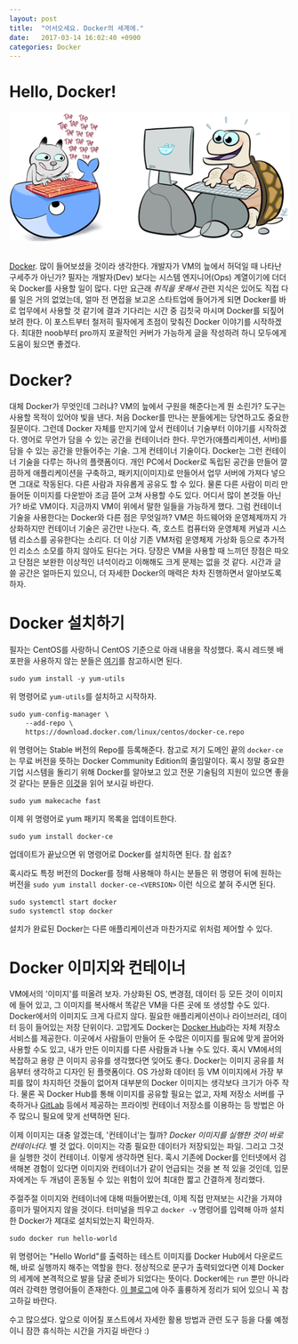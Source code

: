 ```yaml
---
layout: post
title:  "어서오세요. Docker의 세계에."
date:   2017-03-14 16:02:40 +0900
categories: Docker
---
```


Hello, Docker!
========================

<div align="center"><img src="https://github.com/kycfeel/kycfeel.github.io/blob/master/_images/dockercatandturtle.png?raw=true"/></div><br>


[Docker](https://www.docker.com). 많이 들어보셨을 것이라 생각한다. 개발자가 VM의 늪에서 허덕일 때 나타난 구세주가 아닌가? 필자는 개발자(Dev) 보다는 시스템 엔지니어(Ops) 계열이기에 더더욱 Docker를 사용할 일이 많다. 다만 요근래 *취직을 못해서* 관련 지식은 있어도 직접 다룰 일은 거의 없었는데, 얼마 전 면접을 보고온 스타트업에 들어가게 되면 Docker를 바로 업무에서 사용할 것 같기에 결과 기다리는 시간 중 김칫국 마시며 Docker를 되짚어 보려 한다. 이 포스트부터 철저히 필자에게 초점이 맞춰진 Docker 이야기를 시작하겠다. 최대한 noob부터 pro까지 포괄적인 커버가 가능하게 글을 작성하려 하니 모두에게 도움이 됬으면 좋겠다.

Docker?
========================

대체 Docker가 무엇인데 그러냐? VM의 늪에서 구원을 해준다는게 뭔 소린가? 도구는 사용할 목적이 있어야 빛을 낸다. 처음 Docker를 만나는 분들에게는 당연하고도 중요한 질문이다. 그런데 Docker 자체를 만지기에 앞서 컨테이너 기술부터 이야기를 시작하겠다. 영어로 무언가 담을 수 있는 공간을 컨테이너라 한다. 무언가(애플리케이션, 서버)를 담을 수 있는 공간을 만들어주는 기술. 그게 컨테이너 기술이다. Docker는 그런 컨테이너 기술을 다루는 하나의 플랫폼이다. 개인 PC에서 Docker로 독립된 공간을 만들어 깔끔하게 애플리케이션을 구축하고, 패키지(이미지)로 만들어서 업무 서버에 가져다 넣으면 그대로 작동된다. 다른 사람과 자유롭게 공유도 할 수 있다. 물론 다른 사람이 미리 만들어둔 이미지를 다운받아 조금 뜯어 고쳐 사용할 수도 있다. 어디서 많이 본것들 아닌가? 바로 VM이다. 지금까지 VM이 위에서 말한 일들을 가능하게 했다. 그럼 컨테이너 기술을 사용한다는 Docker와 다른 점은 무엇일까? VM은 하드웨어와 운영체제까지 가상화하지만 컨테이너 기술은 공간만 나눈다. 즉, 호스트 컴퓨터와 운영체제 커널과 시스템 리소스를 공유한다는 소리다. 더 이상 기존 VM처럼 운영체제 가상화 등으로 추가적인 리소스 소모를 하지 않아도 된다는 거다. 당장은 VM을 사용할 때 느끼던 장점은 따오고 단점은 보완한 이상적인 녀석이라고 이해해도 크게 문제는 없을 것 같다. 시간과 글 쓸 공간은 얼마든지 있으니, 더 자세한 Docker의 매력은 차차 진행하면서 알아보도록 하자.

Docker 설치하기
========================

필자는 CentOS를 사랑하니 CentOS 기준으로 아래 내용을 작성했다. 혹시 레드헷 배포판을 사용하지 않는 분들은 [여기](https://docs.docker.com/engine/installation/#platform-support-matrix)를 참고하시면 된다.

```
sudo yum install -y yum-utils
```
위 명령어로 `yum-utils`를 설치하고 시작하자.

```
sudo yum-config-manager \
    --add-repo \
    https://download.docker.com/linux/centos/docker-ce.repo
```
위 명령어는 Stable 버전의 Repo를 등록해준다. 참고로 저기 도메인 끝의 `docker-ce`는 무료 버전을 뜻하는 Docker Community Edition의 줄임말이다. 혹시 정말 중요한 기업 시스템을 돌리기 위해 Docker를 알아보고 있고 전문 기술팀의 지원이 있으면 좋을 것 같다는 분들은 [이것](https://www.docker.com/enterprise-edition)을 읽어 보시길 바란다.

```
sudo yum makecache fast
```
이제 위 명령어로 yum 패키지 목록을 업데이트한다.

```
sudo yum install docker-ce
```
업데이트가 끝났으면 위 명령어로 Docker를 설치하면 된다. 참 쉽죠?

혹시라도 특정 버전의 Docker를 정해 사용해야 하시는 분들은 위 명령어 뒤에 원하는 버전을 `sudo yum install docker-ce-<VERSION>` 이런 식으로 붙혀 주시면 된다.


```
sudo systemctl start docker
sudo systemctl stop docker
```

설치가 완료된 Docker는 다른 애플리케이션과 마찬가지로 위처럼 제어할 수 있다.

Docker 이미지와 컨테이너
========================

VM에서의 '이미지'를 떠올려 보자. 가상화된 OS, 변경점, 데이터 등 모든 것이 이미지에 들어 있고, 그 이미지를 복사해서 똑같은 VM을 다른 곳에 또 생성할 수도 있다. Docker에서의 이미지도 크게 다르지 않다. 필요한 애플리케이션이나 라이브러리, 데이터 등이 들어있는 저장 단위이다. 고맙게도 Docker는 [Docker Hub](https://hub.docker.com)라는 자체 저장소 서비스를 제공한다. 이곳에서 사람들이 만들어 둔 수많은 이미지를 필요에 맞게 끌어와 사용할 수도 있고, 내가 만든 이미지를 다른 사람들과 나눌 수도 있다. 혹시 VM에서의 복잡하고 용량 큰 이미지 공유를 생각했다면 잊어도 좋다. Docker는 이미지 공유를 처음부터 생각하고 디자인 된 플랫폼이다. OS 가상화 데이터 등 VM 이미지에서 가장 부피를 많이 차지하던 것들이 없어져 대부분의 Docker 이미지는 생각보다 크기가 아주 작다. 물론 꼭 Docker Hub를 통해 이미지를 공유할 필요는 없고, 자체 저장소 서버를 구축하거나 [GitLab](https://gitlab.com) 등에서 제공하는 프라이빗 컨테이너 저장소를 이용하는 등 방법은 아주 많으니 필요에 맞게 선택하면 된다.

이제 이미지는 대충 알겠는데, '컨테이너'는 뭘까? *Docker 이미지를 실행한 것이 바로 컨테이너다.* 별 것 없다. 이미지는 각종 필요한 데이터가 저장되있는 파일. 그리고 그것을 실행한 것이 컨테이너. 이렇게 생각하면 된다. 혹시 기존에 Docker를 인터넷에서 검색해본 경험이 있다면 이미지와 컨테이너가 같이 언급되는 것을 본 적 있을 것인데, 입문자에게는 두 개념이 혼동될 수 있는 위험이 있어 최대한 짧고 간결하게 정리했다.

주절주절 이미지와 컨테이너에 대해 떠들어봤는데, 이제 직접 만져보는 시간을 가져야 흥미가 떨어지지 않을 것이다. 터미널을 띄우고 `docker -v` 명령어를 입력해 아까 설치한 Docker가 제대로 설치되었는지 확인하자.

```
sudo docker run hello-world
```

위 명령어는 "Hello World"를 출력하는 테스트 이미지를 Docker Hub에서 다운로드해, 바로 실행까지 해주는 역할을 한다. 정상적으로 문구가 출력되었다면 이제 Docker의 세계에 본격적으로 발을 담굴 준비가 되었다는 뜻이다. Docker에는 `run` 뿐만 아니라 여러 강력한 명령어들이 존재한다. [이 블로그](http://pyrasis.com/book/DockerForTheReallyImpatient/Chapter03)에 아주 훌륭하게 정리가 되어 있으니 꼭 참고하길 바란다.

수고 많으셨다. 앞으로 이어질 포스트에서 자세한 활용 방법과 관련 도구 등을 다룰 예정이니 잠깐 휴식하는 시간을 가지길 바란다 :)
